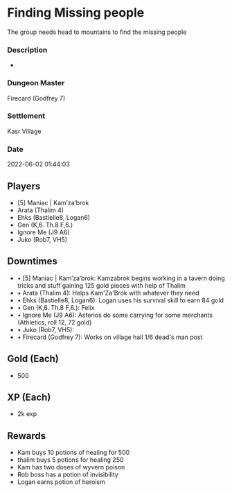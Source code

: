 # Finding Missing people
The group needs head to mountains to find the missing people
### Description
-
### Dungeon Master
Firecard (Godfrey 7)
### Settlement
Kasr Village
### Date
2022-06-02 01:44:03
## Players
* [5] Maniac | Kam’za’brok
* Arata  (Thalim 4)
* Ehks (Bastielle8, Logan6)
* Gen (K,6. Th.8 F,6.)
* Ignore Me (J9 A6)
* Juko (Rob7, VH5)
## Downtimes
* • [5] Maniac | Kam’za’brok: Kamzabrok begins working in a tavern doing tricks and stuff gaining 125 gold pieces with help of Thalim
* • Arata  (Thalim 4): Helps Kam'Za'Brok with whatever they need
* • Ehks (Bastielle8, Logan6): Logan uses his survival skill to earn 84 gold
* • Gen (K,6. Th.8 F,6.): Felix
* • Ignore Me (J9 A6): Asterios do some carrying for some merchants (Athletics, roll 12, 72 gold)
* • Juko (Rob7, VH5): 
* • Firecard (Godfrey 7): Works on village hall 1/6 dead's man post
## Gold (Each)
* 500
## XP (Each)
* 2k exp
## Rewards
* Kam buys 10 potions of healing for 500
* thalim buys 5 potions for healing 250
* Kam has two doses of wyvern poison 
* Rob boss has a potion of invisibility 
* Logan earns potion of heroism
